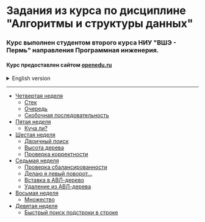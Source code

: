 # Задания из курса по дисциплине "Алгоритмы и структуры данных"

### Курс выполнен студентом второго курса НИУ "ВШЭ - Пермь" направления Программная инженерия.

#### Курс предоставлен сайтом [openedu.ru](https://openedu.ru)

<details>
<summary>English version</summary>

# Tasks from the course "Algorithms and data structures"

### The course was conducted by a second-year Software engineering student from "HSE-Perm".

#### The course is provided by the website [openedu.ru](https://openedu.ru)
</details>

_______________________

* [Четвертая неделя](https://github.com/Bloodies/University.Projects/tree/master/Course%202/AaDS%20(Algorithms%20and%20data%20structures)/Algorithms%20Practice%20(ITMO)/Week.4)
    * [Стек](https://github.com/Bloodies/University.Projects/tree/master/Course%202/AaDS%20(Algorithms%20and%20data%20structures)/Algorithms%20Practice%20(ITMO)/Week.4/1.%20Stack%20(Стек))
    * [Очередь](https://github.com/Bloodies/University.Projects/tree/master/Course%202/AaDS%20(Algorithms%20and%20data%20structures)/Algorithms%20Practice%20(ITMO)/Week.4/2.%20Queue%20(Очередь))
    * [Скобочная последовательность](https://github.com/Bloodies/University.Projects/tree/master/Course%202/AaDS%20(Algorithms%20and%20data%20structures)/Algorithms%20Practice%20(ITMO)/Week.4/3.%20Sequence%20(Последовательность))
* [Пятая неделя](https://github.com/Bloodies/University.Projects/tree/master/Course%202/AaDS%20(Algorithms%20and%20data%20structures)/Algorithms%20Practice%20(ITMO)/Week.5)
    * [Куча ли?](https://github.com/Bloodies/University.Projects/tree/master/Course%202/AaDS%20(Algorithms%20and%20data%20structures)/Algorithms%20Practice%20(ITMO)/Week.5/1.%20Bunch%20(Куча))
* [Шестая неделя](https://github.com/Bloodies/University.Projects/tree/master/Course%202/AaDS%20(Algorithms%20and%20data%20structures)/Algorithms%20Practice%20(ITMO)/Week.6)
    * [Двоичный поиск](https://github.com/Bloodies/University.Projects/tree/master/Course%202/AaDS%20(Algorithms%20and%20data%20structures)/Algorithms%20Practice%20(ITMO)/Week.6/1.%20Binary%20search%20(Двоичный%20поиск))
    * [Высота дерева](https://github.com/Bloodies/University.Projects/tree/master/Course%202/AaDS%20(Algorithms%20and%20data%20structures)/Algorithms%20Practice%20(ITMO)/Week.6/3.%20Tree%20height%20(Высота%20дерева))
    * [Проверка корректности](https://github.com/Bloodies/University.Projects/tree/master/Course%202/AaDS%20(Algorithms%20and%20data%20structures)/Algorithms%20Practice%20(ITMO)/Week.6/5.%20Correct%20(Проверка%20корректности))
* [Седьмая неделя](https://github.com/Bloodies/University.Projects/tree/master/Course%202/AaDS%20(Algorithms%20and%20data%20structures)/Algorithms%20Practice%20(ITMO)/Week.7)
    * [Проверка сбалансированности](https://github.com/Bloodies/University.Projects/tree/master/Course%202/AaDS%20(Algorithms%20and%20data%20structures)/Algorithms%20Practice%20(ITMO)/Week.7/1.%20Balance%20check%20(Проверка%20баланса))
    * [Делаю я левый поворот...](https://github.com/Bloodies/University.Projects/tree/master/Course%202/AaDS%20(Algorithms%20and%20data%20structures)/Algorithms%20Practice%20(ITMO)/Week.7/2.%20Turn%20left%20(Левый%20поворот))
    * [Вставка в АВЛ-дерево](https://github.com/Bloodies/University.Projects/tree/master/Course%202/AaDS%20(Algorithms%20and%20data%20structures)/Algorithms%20Practice%20(ITMO)/Week.7/3.%20Insert%20into%20AVL-tree%20(Вставка))
    * [Удаление из АВЛ-дерева](https://github.com/Bloodies/University.Projects/tree/master/Course%202/AaDS%20(Algorithms%20and%20data%20structures)/Algorithms%20Practice%20(ITMO)/Week.7/4.%20Delete%20from%20AVL-tree%20(Удаление))
* [Восьмая неделя](https://github.com/Bloodies/University.Projects/tree/master/Course%202/AaDS%20(Algorithms%20and%20data%20structures)/Algorithms%20Practice%20(ITMO)/Week.8)
    * [Множество](https://github.com/Bloodies/University.Projects/tree/master/Course%202/AaDS%20(Algorithms%20and%20data%20structures)/Algorithms%20Practice%20(ITMO)/Week.8)
* [Девятая неделя](https://github.com/Bloodies/University.Projects/tree/master/Course%202/AaDS%20(Algorithms%20and%20data%20structures)/Algorithms%20Practice%20(ITMO)/Week.9)
    * [Быстрый поиск подстроки в строке](https://github.com/Bloodies/University.Projects/tree/master/Course%202/AaDS%20(Algorithms%20and%20data%20structures)/Algorithms%20Practice%20(ITMO)/Week.9)